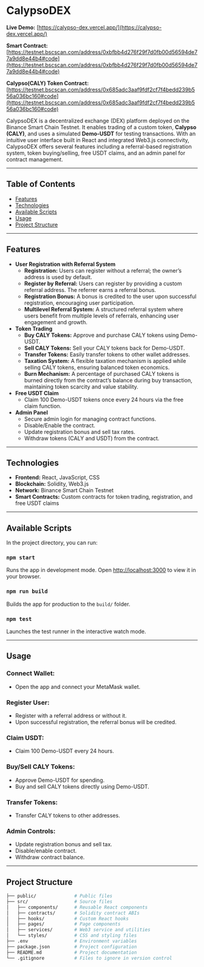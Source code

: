 # CalypsoDEX

**Live Demo:** [https://calypso-dex.vercel.app/](https://calypso-dex.vercel.app/)

**Smart Contract:** [https://testnet.bscscan.com/address/0xbfbb4d276f29f7d0fb00d56594de77a9dd8e44b4#code](https://testnet.bscscan.com/address/0xbfbb4d276f29f7d0fb00d56594de77a9dd8e44b4#code)

**Calypso(CALY) Token Contract:** [https://testnet.bscscan.com/address/0x685adc3aaf9fdf2cf7f4bedd239b556a036bc160#code](https://testnet.bscscan.com/address/0x685adc3aaf9fdf2cf7f4bedd239b556a036bc160#code)

CalypsoDEX is a decentralized exchange (DEX) platform deployed on the Binance Smart Chain Testnet. It enables trading of a custom token, **Calypso (CALY)**, and uses a simulated **Demo-USDT** for testing transactions. With an intuitive user interface built in React and integrated Web3.js connectivity, CalypsoDEX offers several features including a referral-based registration system, token buying/selling, free USDT claims, and an admin panel for contract management.

---

## Table of Contents

- [Features](#features)
- [Technologies](#technologies)
- [Available Scripts](#available-scripts)
- [Usage](#usage)
- [Project Structure](#project-structure)


---

## Features

- **User Registration with Referral System**
  - **Registration:** Users can register without a referral; the owner’s address is used by default.
  - **Register by Referral:** Users can register by providing a custom referral address. The referrer earns a referral bonus.
  - **Registration Bonus:** A bonus is credited to the user upon successful registration, encouraging user participation.
  - **Multilevel Referral System:** A structured referral system where users benefit from multiple levels of referrals, enhancing user engagement and growth.
- **Token Trading**
  - **Buy CALY Tokens:** Approve and purchase CALY tokens using Demo-USDT.
  - **Sell CALY Tokens:** Sell your CALY tokens back for Demo-USDT.
  - **Transfer Tokens:** Easily transfer tokens to other wallet addresses.
  - **Taxation System:** A flexible taxation mechanism is applied while selling CALY tokens, ensuring balanced token economics.
  - **Burn Mechanism:** A percentage of purchased CALY tokens is burned directly from the contract’s balance during buy transaction, maintaining token scarcity
    and value stability.
- **Free USDT Claim**
  - Claim 100 Demo-USDT tokens once every 24 hours via the free claim function.
- **Admin Panel**
  - Secure admin login for managing contract functions.
  - Disable/Enable the contract.
  - Update registration bonus and sell tax rates.
  - Withdraw tokens (CALY and USDT) from the contract.

---

## Technologies

- **Frontend:** React, JavaScript, CSS
- **Blockchain:** Solidity, Web3.js
- **Network:** Binance Smart Chain Testnet
- **Smart Contracts:** Custom contracts for token trading, registration, and free USDT claims

---

## Available Scripts

In the project directory, you can run:

### `npm start`
Runs the app in development mode. Open [http://localhost:3000](http://localhost:3000) to view it in your browser.

### `npm run build`
Builds the app for production to the `build/` folder.

### `npm test`
Launches the test runner in the interactive watch mode.

---

## Usage

### **Connect Wallet:**
- Open the app and connect your MetaMask wallet.

### **Register User:**
- Register with a referral address or without it.  
- Upon successful registration, the referral bonus will be credited.

### **Claim USDT:**
- Claim 100 Demo-USDT every 24 hours.

### **Buy/Sell CALY Tokens:**
- Approve Demo-USDT for spending.  
- Buy and sell CALY tokens directly using Demo-USDT.

### **Transfer Tokens:**
- Transfer CALY tokens to other addresses.

### **Admin Controls:**
- Update registration bonus and sell tax.  
- Disable/enable contract.  
- Withdraw contract balance.

---

## Project Structure

```bash
├── public/              # Public files
├── src/                 # Source files
│   ├── components/      # Reusable React components
│   ├── contracts/       # Solidity contract ABIs
│   ├── hooks/           # Custom React hooks
│   ├── pages/           # Page components
│   ├── services/        # Web3 service and utilities
│   └── styles/          # CSS and styling files
├── .env                 # Environment variables
├── package.json         # Project configuration
├── README.md            # Project documentation
└── .gitignore           # Files to ignore in version control
```


